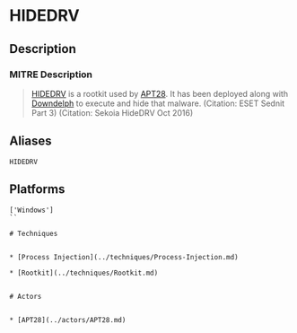 
# HIDEDRV

## Description

### MITRE Description

> [HIDEDRV](https://attack.mitre.org/software/S0135) is a rootkit used by [APT28](https://attack.mitre.org/groups/G0007). It has been deployed along with [Downdelph](https://attack.mitre.org/software/S0134) to execute and hide that malware. (Citation: ESET Sednit Part 3) (Citation: Sekoia HideDRV Oct 2016)

## Aliases

```
HIDEDRV
```

## Platforms

```
['Windows']
``

# Techniques


* [Process Injection](../techniques/Process-Injection.md)

* [Rootkit](../techniques/Rootkit.md)
    

# Actors


* [APT28](../actors/APT28.md)

